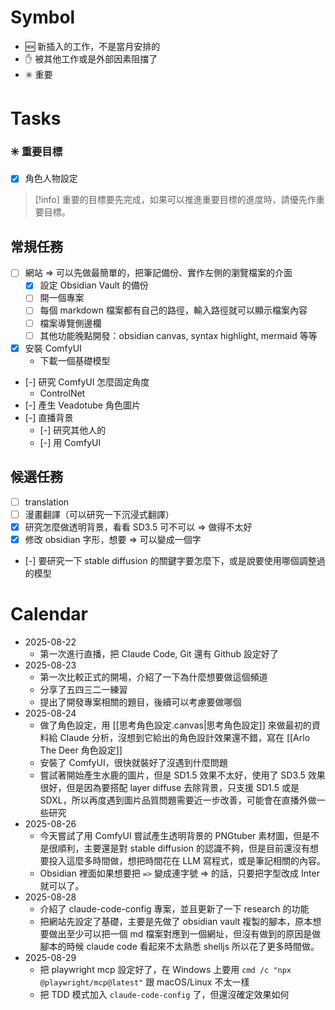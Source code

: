 # Symbol
- 🆕 新插入的工作，不是當月安排的
- ✋ 被其他工作或是外部因素阻擋了
- ✳️ 重要
# Tasks
### ✳️ 重要目標
- [x] 角色人物設定

> [!info]
> 重要的目標要先完成，如果可以推進重要目標的進度時，請優先作重要目標。


## 常規任務
- [ ] 網站 => 可以先做最簡單的，把筆記備份、實作左側的瀏覽檔案的介面
	- [x] 設定 Obsidian Vault 的備份
	- [ ] 開一個專案
	- [ ] 每個 markdown 檔案都有自己的路徑，輸入路徑就可以顯示檔案內容
	- [ ] 檔案導覽側邊欄
	- [ ] 其他功能晚點開發：obsidian canvas, syntax highlight, mermaid 等等
- [x] 安裝 ComfyUI
	- 下載一個基礎模型
- [-] 研究 ComfyUI 怎麼固定角度
	- ControlNet
- [-] 產生 Veadotube 角色圖片
- [-] 直播背景
	- [-] 研究其他人的
	- [-] 用 ComfyUI

## 候選任務
- [ ] translation
- [ ] 漫畫翻譯（可以研究一下沉浸式翻譯）
- [x] 研究怎麼做透明背景，看看 SD3.5 可不可以 => 做得不太好
- [x] 修改 obsidian 字形，想要 => 可以變成一個字
- [-] 要研究一下 stable diffusion 的關鍵字要怎麼下，或是說要使用哪個調整過的模型

# Calendar
- 2025-08-22
	- 第一次進行直播，把 Claude Code, Git 還有 Github 設定好了
- 2025-08-23
	- 第一次比較正式的開場，介紹了一下為什麼想要做這個頻道
	- 分享了五四三二一練習
	- 提出了開發專案相關的題目，後續可以考慮要做哪個
- 2025-08-24
	- 做了角色設定，用 [[思考角色設定.canvas|思考角色設定]] 來做最初的資料給 Claude 分析，沒想到它給出的角色設計效果還不錯，寫在 [[Arlo The Deer 角色設定]]
	- 安裝了 ComfyUI，很快就裝好了沒遇到什麼問題
	- 嘗試著開始產生水鹿的圖片，但是 SD1.5 效果不太好，使用了 SD3.5 效果很好，但是因為要搭配 layer diffuse 去除背景，只支援 SD1.5 或是 SDXL，所以再度遇到圖片品質問題需要近一步改善，可能會在直播外做一些研究
- 2025-08-26
	- 今天嘗試了用 ComfyUI 嘗試產生透明背景的 PNGtuber 素材圖，但是不是很順利，主要還是對 stable diffusion 的認識不夠，但是目前還沒有想要投入這麼多時間做，想把時間花在 LLM 寫程式，或是筆記相關的內容。
	- Obsidian 裡面如果想要把 `=>` 變成連字號 => 的話，只要把字型改成 Inter 就可以了。
- 2025-08-28
	- 介紹了 claude-code-config 專案，並且更新了一下 research 的功能
	- 把網站先設定了基礎，主要是先做了 obsidian vault 複製的腳本，原本想要做出至少可以把一個 md 檔案對應到一個網址，但沒有做到的原因是做腳本的時候 claude code 看起來不太熟悉 shelljs 所以花了更多時間做。
- 2025-08-29
	- 把 playwright mcp 設定好了，在 Windows 上要用 `cmd /c "npx @playwright/mcp@latest"` 跟 macOS/Linux 不太一樣
	- 把 TDD 模式加入 `claude-code-config` 了，但還沒確定效果如何

